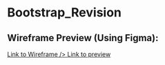 # Bootstrap_Revision

<h2>Wireframe Preview (Using Figma):</h2>
<a href="https://www.figma.com/file/RPHpIeMz6toWf8CdfmSqul/Untitled?type=whiteboard&node-id=0%3A1&t=1n5pVZqgHQj1oeQS-1" >Link to Wireframe />
<a href="[https://www.figma.com/file/RPHpIeMz6toWf8CdfmSqul/Untitled?type=whiteboard&node-id=0%3A1&t=1n5pVZqgHQj1oeQS-1](https://ixgnoy.github.io/Bootstrap_Revision/)" >Link to preview<a />

